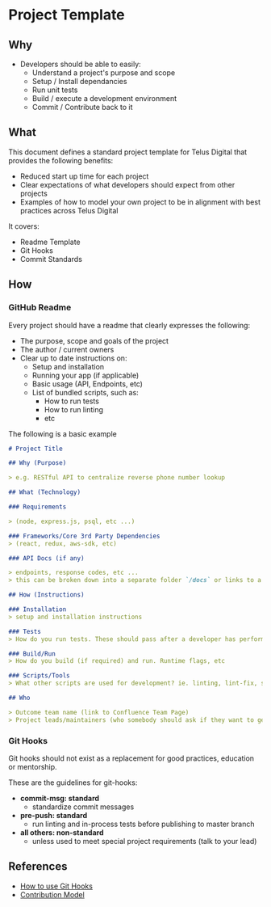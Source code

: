 # Project Template

## Why

- Developers should be able to easily:
  - Understand a project's purpose and scope
  - Setup / Install dependancies
  - Run unit tests
  - Build / execute a development environment
  - Commit / Contribute back to it
    
## What
This document defines a standard project template for Telus Digital that provides the following benefits:

- Reduced start up time for each project
- Clear expectations of what developers should expect from other projects
- Examples of how to model your own project to be in alignment with best practices across Telus Digital

It covers:
- Readme Template
- Git Hooks
- Commit Standards
    
## How

### GitHub Readme

Every project should have a readme that clearly expresses the following:
- The purpose, scope and goals of the project
- The author / current owners
- Clear up to date instructions on:
  - Setup and installation
  - Running your app (if applicable)
  - Basic usage (API, Endpoints, etc)
  - List of bundled scripts, such as:
    - How to run tests
    - How to run linting
    - etc

The following is a basic example

```markdown
# Project Title

## Why (Purpose)

> e.g. RESTful API to centralize reverse phone number lookup

## What (Technology)

### Requirements

> (node, express.js, psql, etc ...)

### Frameworks/Core 3rd Party Dependencies
> (react, redux, aws-sdk, etc)

### API Docs (if any)

> endpoints, response codes, etc ... 
> this can be broken down into a separate folder `/docs` or links to a swagger file / view

## How (Instructions)

### Installation
> setup and installation instructions

### Tests
> How do you run tests. These should pass after a developer has performed setup/installation properly

### Build/Run
> How do you build (if required) and run. Runtime flags, etc

### Scripts/Tools
> What other scripts are used for development? ie. linting, lint-fix, snyk, etc

## Who

> Outcome team name (link to Confluence Team Page)
> Project leads/maintainers (who somebody should ask if they want to get involved, are going to be making a PR, etc)
```

### Git Hooks 

Git hooks should not exist as a replacement for good practices, education or mentorship. 
 
These are the guidelines for git-hooks:

- **commit-msg: standard** 
  - standardize commit messages
- **pre-push: standard**
  - run linting and in-process tests before publishing to master branch
- **all others: non-standard** 
  - unless used to meet special project requirements (talk to your lead)
 
## References

- [How to use Git Hooks][git-hook-guide]
- [Contribution Model](contribution-model.md)

[git-hook-guide]: https://www.digitalocean.com/community/tutorials/how-to-use-git-hooks-to-automate-development-and-deployment-tasks "How to use Git Hooks"
